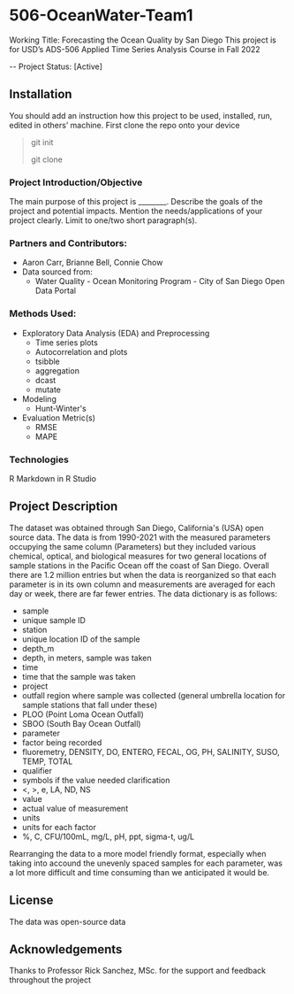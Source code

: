 # 506-OceanWater-Team1
Working Title: Forecasting the Ocean Quality by San Diego
This project is for USD’s ADS-506 Applied Time Series Analysis Course in Fall 2022

-- Project Status: [Active]

## Installation
You should add an instruction how this project to be used, installed, run, edited in others’ machine.
First clone the repo onto your device
> git init
>
> git clone

### Project Introduction/Objective
The main purpose of this project is ________. Describe the goals of the project and potential impacts. Mention the needs/applications of your project clearly. Limit to one/two short paragraph(s). 

### Partners and Contributors:
* Aaron Carr, Brianne Bell, Connie Chow
* Data sourced from:
  * Water Quality - Ocean Monitoring Program - City of San Diego Open Data Portal

### Methods Used:
* Exploratory Data Analysis (EDA) and Preprocessing
  * Time series plots
  * Autocorrelation and plots
  * tsibble
  * aggregation
  * dcast
  * mutate
* Modeling
  * Hunt-Winter's
* Evaluation Metric(s)
  * RMSE
  * MAPE

### Technologies
R Markdown in R Studio

## Project Description
The dataset was obtained through San Diego, California's (USA) open source data. The data is from 1990-2021 with the measured parameters occupying the same column (Parameters) but they included various chemical, optical, and biological measures for two general locations of sample stations in the Pacific Ocean off the coast of San Diego. Overall there are 1.2 million entries but when the data is reorganized so that each parameter is in its own column and measurements are averaged for each day or week, there are far fewer entries.
The data dictionary is as follows:
* sample
 * unique sample ID
* station
 * unique location ID of the sample
* depth_m
 * depth, in meters, sample was taken
* time
 * time that the sample was taken
* project
 * outfall region where sample was collected (general umbrella location for sample stations that fall under these)
 * PLOO (Point Loma Ocean Outfall)
 * SBOO (South Bay Ocean Outfall)
* parameter
 * factor being recorded
 * fluoremetry, DENSITY, DO, ENTERO, FECAL, OG, PH, SALINITY, SUSO, TEMP, TOTAL
* qualifier
 * symbols if the value needed clarification
 * <, >, e, LA, ND, NS
* value
 * actual value of measurement
* units
 * units for each factor
 * %, C, CFU/100mL, mg/L, pH, ppt, sigma-t, ug/L
 
Rearranging the data to a more model friendly format, especially when taking into accound the unevenly spaced samples for each parameter, was a lot more difficult and time consuming than we anticipated it would be. 

## License
The data was open-source data

## Acknowledgements
Thanks to Professor Rick Sanchez, MSc. for the support and feedback throughout the project
